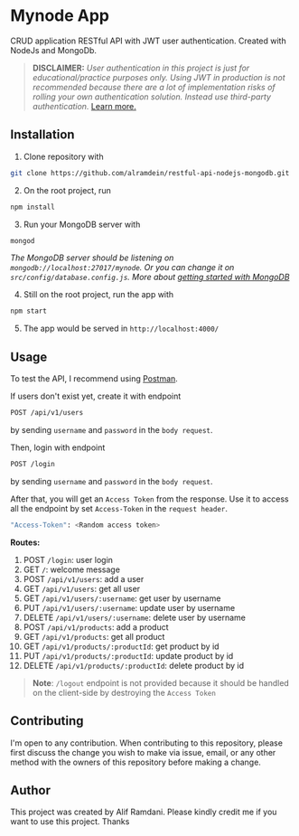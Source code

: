 # Mynode App

CRUD application RESTful API with JWT user authentication. Created with NodeJs and MongoDb.
> **DISCLAIMER:**</span> *User authentication in this project is just for educational/practice purposes only. Using JWT in production is not recommended because there are a lot of implementation risks of rolling your own authentication solution. Instead use third-party authentication.* [Learn more.](https://dzone.com/articles/user-authentication-best-practices-checklist)


## Installation

1. Clone repository with <br/>
```bash
git clone https://github.com/alramdein/restful-api-nodejs-mongodb.git
```
2. On the root project, run 
```bash
npm install
```
3. Run your MongoDB server with 
```bash 
mongod
```

*The MongoDB server should be listening on `mongodb://localhost:27017/mynode`. Or you can change it on `src/config/database.config.js`. More about [getting started with MongoDB](https://www.freecodecamp.org/news/learn-mongodb-a4ce205e7739/)*

4. Still on the root project, run the app with 
```bash
npm start
``` 
5. The app would be served in `http://localhost:4000/`

## Usage

To test the API, I recommend using [Postman](https://www.postman.com/downloads/).

If users don't exist yet, create it with endpoint

``` bash
POST /api/v1/users 
```

by sending `username` and `password` in the `body request`.

Then, login with endpoint

``` bash
POST /login 
```

by sending `username` and `password` in the `body request`. 

After that, you will get an `Access Token` from the response. Use it to access all the endpoint by
set `Access-Token` in the `request header`.

```bash
"Access-Token": <Random access token>
```

**Routes:**
1. POST `/login`: user login
2. GET `/`: welcome message
3. POST `/api/v1/users`: add a user
4. GET `/api/v1/users`: get all user
5. GET `/api/v1/users/:username`: get user by username
6. PUT `/api/v1/users/:username`: update user by username
7. DELETE `/api/v1/users/:username`: delete user by username
8. POST `/api/v1/products`: add a product
9. GET `/api/v1/products`: get all product
10. GET `/api/v1/products/:productId`: get product by id
11. PUT `/api/v1/products/:productId`: update product by id
12. DELETE `/api/v1/products/:productId`: delete product by id


> **Note**: `/logout` endpoint is not provided because it should be handled on the client-side by destroying the `Access Token`


## Contributing

I'm open to any contribution. When contributing to this repository, please first discuss the change you wish to make via issue, email, or any other method with the owners of this repository before making a change.

## Author

This project was created by Alif Ramdani. Please kindly credit me if you want to use this project. Thanks
